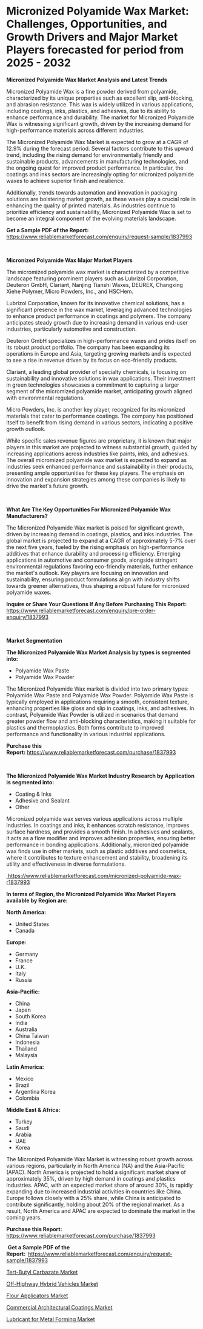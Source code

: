 <p><h1>Micronized Polyamide Wax Market: Challenges, Opportunities, and Growth Drivers and Major Market Players forecasted for period from 2025 - 2032</h1></p><p><strong>Micronized Polyamide Wax Market Analysis and Latest Trends</strong></p>
<p><p>Micronized Polyamide Wax is a fine powder derived from polyamide, characterized by its unique properties such as excellent slip, anti-blocking, and abrasion resistance. This wax is widely utilized in various applications, including coatings, inks, plastics, and adhesives, due to its ability to enhance performance and durability. The market for Micronized Polyamide Wax is witnessing significant growth, driven by the increasing demand for high-performance materials across different industries.</p><p>The Micronized Polyamide Wax Market is expected to grow at a CAGR of 12.9% during the forecast period. Several factors contribute to this upward trend, including the rising demand for environmentally friendly and sustainable products, advancements in manufacturing technologies, and the ongoing quest for improved product performance. In particular, the coatings and inks sectors are increasingly opting for micronized polyamide waxes to achieve superior finish and resilience.</p><p>Additionally, trends towards automation and innovation in packaging solutions are bolstering market growth, as these waxes play a crucial role in enhancing the quality of printed materials. As industries continue to prioritize efficiency and sustainability, Micronized Polyamide Wax is set to become an integral component of the evolving materials landscape.</p></p>
<p><strong>Get a Sample PDF of the Report:&nbsp;</strong> <a href="https://www.reliablemarketforecast.com/enquiry/request-sample/1837993?utm_campaign=1899&utm_medium=2&utm_source=Github&utm_content=ia&utm_term=03022025&utm_id=micronized-polyamide-wax">https://www.reliablemarketforecast.com/enquiry/request-sample/1837993</a></p>
<p>&nbsp;</p>
<p><strong>Micronized Polyamide Wax Major Market Players</strong></p>
<p><p>The micromized polyamide wax market is characterized by a competitive landscape featuring prominent players such as Lubrizol Corporation, Deuteron GmbH, Clariant, Nanjing Tianshi Waxes, DEUREX, Changxing Xiehe Polymer, Micro Powders, Inc., and HSCHem. </p><p>Lubrizol Corporation, known for its innovative chemical solutions, has a significant presence in the wax market, leveraging advanced technologies to enhance product performance in coatings and polymers. The company anticipates steady growth due to increasing demand in various end-user industries, particularly automotive and construction.</p><p>Deuteron GmbH specializes in high-performance waxes and prides itself on its robust product portfolio. The company has been expanding its operations in Europe and Asia, targeting growing markets and is expected to see a rise in revenue driven by its focus on eco-friendly products.</p><p>Clariant, a leading global provider of specialty chemicals, is focusing on sustainability and innovative solutions in wax applications. Their investment in green technologies showcases a commitment to capturing a larger segment of the micromized polyamide market, anticipating growth aligned with environmental regulations.</p><p>Micro Powders, Inc. is another key player, recognized for its micronized materials that cater to performance coatings. The company has positioned itself to benefit from rising demand in various sectors, indicating a positive growth outlook.</p><p>While specific sales revenue figures are proprietary, it is known that major players in this market are projected to witness substantial growth, guided by increasing applications across industries like paints, inks, and adhesives. The overall micromized polyamide wax market is expected to expand as industries seek enhanced performance and sustainability in their products, presenting ample opportunities for these key players. The emphasis on innovation and expansion strategies among these companies is likely to drive the market's future growth.</p></p>
<p>&nbsp;</p>
<p><strong>What Are The Key Opportunities For Micronized Polyamide Wax Manufacturers?</strong></p>
<p><p>The Micronized Polyamide Wax market is poised for significant growth, driven by increasing demand in coatings, plastics, and inks industries. The global market is projected to expand at a CAGR of approximately 5-7% over the next five years, fueled by the rising emphasis on high-performance additives that enhance durability and processing efficiency. Emerging applications in automotive and consumer goods, alongside stringent environmental regulations favoring eco-friendly materials, further enhance the market's outlook. Key players are focusing on innovation and sustainability, ensuring product formulations align with industry shifts towards greener alternatives, thus shaping a robust future for micronized polyamide waxes.</p></p>
<p><strong>Inquire or Share Your Questions If Any Before Purchasing This Report:</strong> <a href="https://www.reliablemarketforecast.com/enquiry/pre-order-enquiry/1837993?utm_campaign=1899&utm_medium=2&utm_source=Github&utm_content=ia&utm_term=03022025&utm_id=micronized-polyamide-wax">https://www.reliablemarketforecast.com/enquiry/pre-order-enquiry/1837993</a></p>
<p>&nbsp;</p>
<p><strong>Market Segmentation</strong></p>
<p><strong>The Micronized Polyamide Wax Market Analysis by types is segmented into:</strong></p>
<p><ul><li>Polyamide Wax Paste</li><li>Polyamide Wax Powder</li></ul></p>
<p><p>The Micronized Polyamide Wax market is divided into two primary types: Polyamide Wax Paste and Polyamide Wax Powder. Polyamide Wax Paste is typically employed in applications requiring a smooth, consistent texture, enhancing properties like gloss and slip in coatings, inks, and adhesives. In contrast, Polyamide Wax Powder is utilized in scenarios that demand greater powder flow and anti-blocking characteristics, making it suitable for plastics and thermoplastics. Both forms contribute to improved performance and functionality in various industrial applications.</p></p>
<p><strong>Purchase this Report:&nbsp;</strong><a href="https://www.reliablemarketforecast.com/purchase/1837993?utm_campaign=1899&utm_medium=2&utm_source=Github&utm_content=ia&utm_term=03022025&utm_id=micronized-polyamide-wax">https://www.reliablemarketforecast.com/purchase/1837993</a></p>
<p>&nbsp;</p>
<p><strong>The Micronized Polyamide Wax Market Industry Research by Application is segmented into:</strong></p>
<p><ul><li>Coating & Inks</li><li>Adhesive and Sealant</li><li>Other</li></ul></p>
<p><p>Micronized polyamide wax serves various applications across multiple industries. In coatings and inks, it enhances scratch resistance, improves surface hardness, and provides a smooth finish. In adhesives and sealants, it acts as a flow modifier and improves adhesion properties, ensuring better performance in bonding applications. Additionally, micronized polyamide wax finds use in other markets, such as plastic additives and cosmetics, where it contributes to texture enhancement and stability, broadening its utility and effectiveness in diverse formulations.</p></p>
<p><a href="https://www.reliablemarketforecast.com/micronized-polyamide-wax-r1837993?utm_campaign=1899&utm_medium=2&utm_source=Github&utm_content=ia&utm_term=03022025&utm_id=micronized-polyamide-wax">&nbsp;https://www.reliablemarketforecast.com/micronized-polyamide-wax-r1837993</a></p>
<p><strong>In terms of Region, the Micronized Polyamide Wax Market Players available by Region are:</strong></p>
<p>
    <p> <strong> North America: </strong>
        <ul>
            <li>United States</li>
            <li>Canada</li>
        </ul>
        </p> 
    <p> <strong> Europe: </strong>
        <ul>
            <li>Germany</li>
            <li>France</li>
            <li>U.K.</li>
            <li>Italy</li>
            <li>Russia</li>
        </ul>
        </p> 
    <p> <strong> Asia-Pacific: </strong>
        <ul>
            <li>China</li>
            <li>Japan</li>
            <li>South Korea</li>
            <li>India</li>
            <li>Australia</li>
            <li>China Taiwan</li>
            <li>Indonesia</li>
            <li>Thailand</li>
            <li>Malaysia</li>
        </ul>
        </p> 
    <p> <strong> Latin America: </strong>
        <ul>
            <li>Mexico</li>
            <li>Brazil</li>
            <li>Argentina Korea</li>
            <li>Colombia</li>
        </ul>
        </p> 
    <p> <strong> Middle East & Africa: </strong>
        <ul>
            <li>Turkey</li>
            <li>Saudi</li>
            <li>Arabia</li>
            <li>UAE</li>
            <li>Korea</li>
        </ul>
    </p>
    </p>
<p><p>The Micronized Polyamide Wax Market is witnessing robust growth across various regions, particularly in North America (NA) and the Asia-Pacific (APAC). North America is projected to hold a significant market share of approximately 35%, driven by high demand in coatings and plastics industries. APAC, with an expected market share of around 30%, is rapidly expanding due to increased industrial activities in countries like China. Europe follows closely with a 25% share, while China is anticipated to contribute significantly, holding about 20% of the regional market. As a result, North America and APAC are expected to dominate the market in the coming years.</p></p>
<p><strong>Purchase this Report: </strong><a href="https://www.reliablemarketforecast.com/purchase/1837993?utm_campaign=1899&utm_medium=2&utm_source=Github&utm_content=ia&utm_term=03022025&utm_id=micronized-polyamide-wax">https://www.reliablemarketforecast.com/purchase/1837993</a></p>
<p>&nbsp;<strong>Get a Sample PDF of the Report:&nbsp;&nbsp;</strong><a href="https://www.reliablemarketforecast.com/enquiry/request-sample/1837993?utm_campaign=1899&utm_medium=2&utm_source=Github&utm_content=ia&utm_term=03022025&utm_id=micronized-polyamide-wax">https://www.reliablemarketforecast.com/enquiry/request-sample/1837993</a></p>
<p><strong></strong></p>
<p><p><a href="https://github.com/nibbsmantji/Market-Research-Report-List-1/blob/main/tert-butyl-carbazate-market.md?utm_campaign=1899&utm_medium=2&utm_source=Github&utm_content=ia&utm_term=03022025&utm_id=micronized-polyamide-wax">Tert-Butyl Carbazate Market</a></p><p><a href="https://www.linkedin.com/pulse/information-trends-significant-market-drivers-obstacles-surfc?utm_campaign=1899&utm_medium=2&utm_source=Github&utm_content=ia&utm_term=03022025&utm_id=micronized-polyamide-wax">Off-Highway Hybrid Vehicles Market</a></p><p><a href="https://www.linkedin.com/pulse/flour-applicators-market-velocity-82-cagr-trajectory-2025-2032-v5dnf?utm_campaign=1899&utm_medium=2&utm_source=Github&utm_content=ia&utm_term=03022025&utm_id=micronized-polyamide-wax">Flour Applicators Market</a></p><p><a href="https://www.linkedin.com/pulse/comprehensive-report-commercial-architectural-coatings-market-f5soc?utm_campaign=1899&utm_medium=2&utm_source=Github&utm_content=ia&utm_term=03022025&utm_id=micronized-polyamide-wax">Commercial Architectural Coatings Market</a></p><p><a href="https://github.com/djibenesha/Market-Research-Report-List-1/blob/main/lubricant-for-metal-forming-market.md?utm_campaign=1899&utm_medium=2&utm_source=Github&utm_content=ia&utm_term=03022025&utm_id=micronized-polyamide-wax">Lubricant for Metal Forming Market</a></p></p>